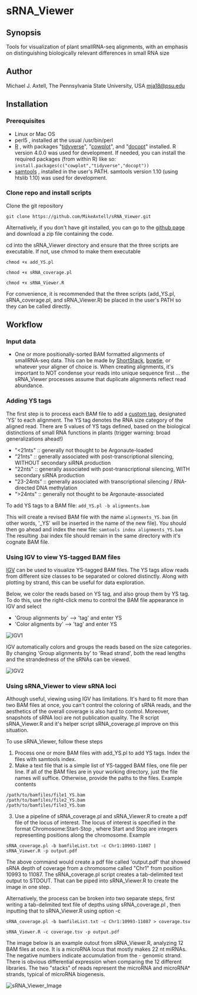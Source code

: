 # sRNA_Viewer

## Synopsis

Tools for visualization of plant smallRNA-seq alignments, with an emphasis on distinguishing biologically relevant differences in small RNA size

## Author

Michael J. Axtell, The Pennsylvania State University, USA
mja18@psu.edu

## Installation

### Prerequisites
- Linux or Mac OS
- perl5 , installed at the usual /usr/bin/perl
- [R](https://www.r-project.org) , with packages "[tidyverse](https://www.tidyverse.org)", "[cowplot](https://cran.r-project.org/web/packages/cowplot/vignettes/introduction.html)", and "[docopt](https://github.com/docopt/docopt.R)"  installed. R version 4.0.0 was used for development. If needed, you can install the required packages (from within R) like so:
`install.packages(c("cowplot","tidyverse","docopt"))`
- [samtools](http://www.htslib.org) , installed in the user's PATH. samtools version 1.10 (using htslib 1.10) was used for development.

### Clone repo and install scripts

Clone the git repository

`git clone https://github.com/MikeAxtell/sRNA_Viewer.git`

Alternatively, if you don't have git installed, you can go to the [github page](https://github.com/MikeAxtell/sRNA_Viewer) and download a zip file containing the code.

cd into the sRNA_Viewer directory and ensure that the three scripts are executable. If not, use chmod to make them executable

`chmod +x add_YS.pl`

`chmod +x sRNA_coverage.pl`

`chmod +x sRNA_Viewer.R`

For convenience, it is recommended that the three scripts (add_YS.pl, sRNA_coverage.pl, and sRNA_Viewer.R) be placed in the user's PATH so they can be called directly.

## Workflow

### Input data
- One or more positionally-sorted BAM formatted alignments of smallRNA-seq data. This can be made by [ShortStack](https://github.com/MikeAxtell/ShortStack), [bowtie](http://bowtie-bio.sourceforge.net/index.shtml), or whatever your aligner of choice is. When creating alignments, it's important to NOT condense your reads into unique sequence first ... the sRNA_Viewer processes assume that duplicate alignments reflect read abundance. 

### Adding YS tags

The first step is to process each BAM file to add a [custom tag](https://samtools.github.io/hts-specs/SAMtags.pdf), designated 'YS' to each alignment. The YS tag denotes the RNA size category of the aligned read. There are 5 values of YS tags defined, based on the biological distinctions of small RNA functions in plants (trigger warning: broad generalizations ahead!)

- "<21nts"  :: generally not thought to be Argonaute-loaded
- "21nts" :: generally associated with post-transcriptional silencing, WITHOUT secondary siRNA production
- "22nts" :: generally associated with post-transcriptional silencing, WITH secondary siRNA production
- "23-24nts" :: generally associated with transcriptional silencing / RNA-directed DNA methylation
- ">24nts" :: generally not thought to be Argonaute-associated

To add YS tags to a BAM file:
`add_YS.pl -b alignments.bam`

This will create a revised BAM file with the name `alignments_YS.bam` (in other words, '_YS' will be inserted in the name of the new file). You should then go ahead and index the new file:
`samtools index alignments_YS.bam`
The resulting .bai index file should remain in the same directory with it's cognate BAM file.

### Using IGV to view YS-tagged BAM files

[IGV](http://software.broadinstitute.org/software/igv/) can be used to visualize YS-tagged BAM files. The YS tags allow reads from different size classes to be separated or colored distinctly. Along with plotting by strand, this can be useful for data exploration. 

Below, we color the reads based on YS tag, and also group them by YS tag. To do this, use the right-click menu to control the BAM file appearance in IGV and select

- 'Group alignments by' --> 'tag' and enter YS
- 'Color aligments by' --> 'tag' and enter YS

![IGV1](./images/IGV_1.png)

IGV automatically colors and groups the reads based on the size categories. By changing 'Group alignments by' to 'Read strand', both the read lengths and the strandedness of the sRNAs can be viewed.

![IGV2](./images/IGV_2.png)

### Using sRNA_Viewer to view sRNA loci

Although useful, viewing using IGV has limitations. It's hard to fit more than two BAM files at once, you can't control the coloring of sRNA reads, and the aesthetics of the overall coverage is also hard to control. Moreover, snapshots of sRNA loci are not publication quality. The R script sRNA_Viewer.R and it's helper script sRNA_coverage.pl improve on this situation.

To use sRNA_Viewer, follow these steps

1. Process one or more BAM files with add_YS.pl to add YS tags. Index the files with samtools index.
2. Make a text file that is a simple list of YS-tagged BAM files, one file per line. If all of the BAM files are in your working directory, just the file names will suffice. Otherwise, provide the paths to the files. Example contents
```
/path/to/bamfiles/file1_YS.bam
/path/to/bamfiles/file2_YS.bam
/path/to/bamfiles/file3_YS.bam
```
3. Use a pipeline of sRNA_coverage.pl and sRNA_Viewer.R to create a pdf file of the locus of interest. The locus of interest is specified in the format Chromosome:Start-Stop , where Start and Stop are integers representing positions along the chromosome. Example

`sRNA_coverage.pl -b bamfileList.txt -c Chr1:10993-11087 | sRNA_Viewer.R -p output.pdf`

The above command would create a pdf file called 'output.pdf' that showed sRNA depth of coverage from a chromosome called "Chr1" from position 10993 to 11087. The sRNA_coverage.pl script creates a tab-delimited text output to STDOUT. That can be piped into sRNA_Viewer.R to create the image in one step.

Alternatively, the process can be broken into two separate steps, first writing a tab-delimited text file of depths using sRNA_coverage.pl , then inputting that to sRNA_Viewer.R using option -c

`sRNA_coverage.pl -b bamfileList.txt -c Chr1:10993-11087 > coverage.tsv`

`sRNA_Viewer.R -c coverage.tsv -p output.pdf`

The image below is an example outout from sRNA_Viewer.R, analyzing 12 BAM files at once. It is a microRNA locus that mostly makes 22 nt miRNAs. The negative numbers indicate accumulation from the - genomic strand. There is obvious differential expression when comparing the 12 different libraries. The two "stacks" of reads represent the microRNA and microRNA* strands, typical of microRNA biogenesis.

![sRNA_Viewer_Image](./images/test3.png)






